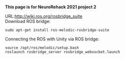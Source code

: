 **This page is for NeuroRehack 2021 project 2**  


URL:http://wiki.ros.org/rosbridge_suite  
Download ROS bridge:
```
sudo apt-get install ros-melodic-rosbridge-suite
```
Connecting the ROS with Unity via ROS bridge:
```
source /opt/ros/melodic/setup.bash
roslaunch rosbridge_server rosbridge_websocket.launch
```


